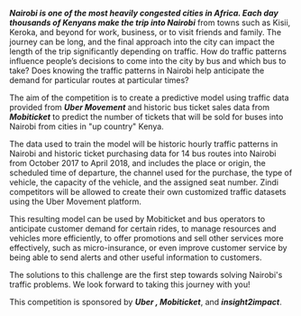 ***Nairobi is one of the most heavily congested cities in Africa. Each day thousands of Kenyans make the trip into Nairobi*** from towns such as Kisii, Keroka, and beyond for work, business, or to visit friends and family. The journey can be long, and the final approach into the city can impact the length of the trip significantly depending on traffic. How do traffic patterns influence people’s decisions to come into the city by bus and which bus to take? Does knowing the traffic patterns in Nairobi help anticipate the demand for particular routes at particular times?

The aim of the competition is to create a predictive model using traffic data provided from ***Uber Movement*** and historic bus ticket sales data from ***Mobiticket*** to predict the number of tickets that will be sold for buses into Nairobi from cities in "up country" Kenya.

The data used to train the model will be historic hourly traffic patterns in Nairobi and historic ticket purchasing data for 14 bus routes into Nairobi from October 2017 to April 2018, and includes the place or origin, the scheduled time of departure, the channel used for the purchase, the type of vehicle, the capacity of the vehicle, and the assigned seat number. Zindi competitors will be allowed to create their own customized traffic datasets using the Uber Movement platform.

This resulting model can be used by Mobiticket and bus operators to anticipate customer demand for certain rides, to manage resources and vehicles more efficiently, to offer promotions and sell other services more effectively, such as micro-insurance, or even improve customer service by being able to send alerts and other useful information to customers.

The solutions to this challenge are the first step towards solving Nairobi's traffic problems. We look forward to taking this journey with you!

This competition is sponsored by ***Uber , Mobiticket***, and ***insight2impact***.


